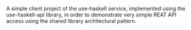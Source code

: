 A simple client project of the use-haskell service, implemented using the use-haskell-api library, in order to
demonstrate very simple REAT API access using the shared library architectural pattern.
